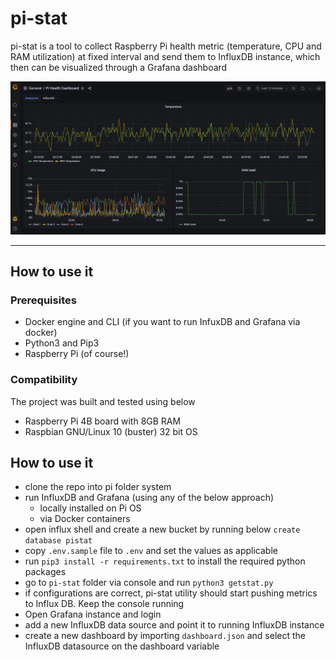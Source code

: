 # pi-stat

pi-stat is a tool to collect Raspberry Pi health metric (temperature, CPU and RAM utilization) at fixed interval and send them to InfluxDB instance, which then can be visualized through a Grafana dashboard

![grafana dashboard](blob/image/pi-stat-dashboard.png)

---

## How to use it
### Prerequisites
- Docker engine and CLI (if you want to run InfuxDB and Grafana via docker)
- Python3 and Pip3
- Raspberry Pi (of course!)

### Compatibility
The project was built and tested using below 
- Raspberry Pi 4B board with 8GB RAM
- Raspbian GNU/Linux 10 (buster) 32 bit OS

## How to use it
- clone the repo into pi folder system
- run InfluxDB and Grafana (using any of the below approach)
    - locally installed on Pi OS
    - via Docker containers
- open influx shell and create a new bucket by running below `create database pistat`
- copy `.env.sample` file to `.env` and set the values as applicable
- run `pip3 install -r requirements.txt` to install the required python packages
- go to `pi-stat` folder via console and run `python3 getstat.py`
- if configurations are correct, pi-stat utility should start pushing metrics to Influx DB. Keep the console running
- Open Grafana instance and login
- add a new InfluxDB data source and point it to running InfluxDB instance
- create a new dashboard by importing `dashboard.json` and select the InfluxDB datasource on the dashboard variable